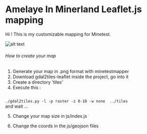 # Amelaye In Minerland Leaflet.js mapping

Hi ! This is my customizable mapping for Minetest.

![alt text](http://www.bonjouramel.fr/wp-content/uploads/2021/01/minetestwaou.png "Sample")

###### How to create your map

1. Generate your map in .png format with minetestmapper
2. Download gdal2tiles-leaflet inside the project, go into it
3. Create a directory 'tiles'
4. Execute this :
<code>
./gdal2tiles.py -l -p raster -z 0-10 -w none <your map path> ../tiles
</code> and wait ...
   
5. Change your map size in js/index.js
   
6. Change the coords in the js/geojson files
